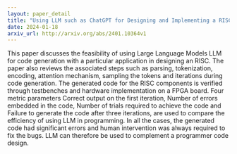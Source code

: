 ```yaml
---
layout: paper_detail
title: "Using LLM such as ChatGPT for Designing and Implementing a RISC Processor: Execution,Challenges and Limitations"
date: 2024-01-18
arxiv_url: http://arxiv.org/abs/2401.10364v1
---
```


This paper discusses the feasibility of using Large Language Models LLM for code generation with a particular application in designing an RISC. The paper also reviews the associated steps such as parsing, tokenization, encoding, attention mechanism, sampling the tokens and iterations during code generation. The generated code for the RISC components is verified through testbenches and hardware implementation on a FPGA board. Four metric parameters Correct output on the first iteration, Number of errors embedded in the code, Number of trials required to achieve the code and Failure to generate the code after three iterations, are used to compare the efficiency of using LLM in programming. In all the cases, the generated code had significant errors and human intervention was always required to fix the bugs. LLM can therefore be used to complement a programmer code design.
